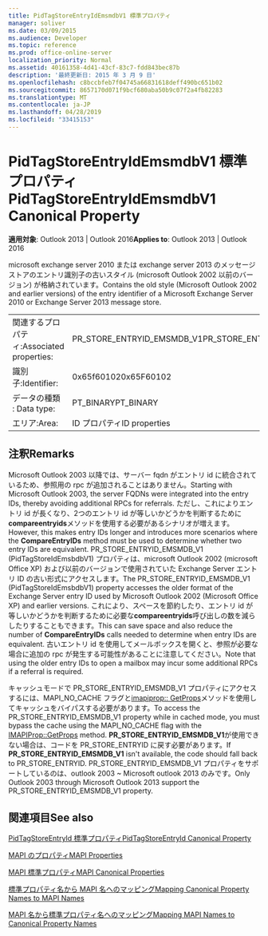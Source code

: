 ```yaml
---
title: PidTagStoreEntryIdEmsmdbV1 標準プロパティ
manager: soliver
ms.date: 03/09/2015
ms.audience: Developer
ms.topic: reference
ms.prod: office-online-server
localization_priority: Normal
ms.assetid: 40161358-4d41-43cf-83c7-fdd843bec87b
description: '最終更新日: 2015 年 3 月 9 日'
ms.openlocfilehash: c8bccbfeb7f04745a66831618deff490bc651b02
ms.sourcegitcommit: 8657170d071f9bcf680aba50b9c07f2a4fb82283
ms.translationtype: MT
ms.contentlocale: ja-JP
ms.lasthandoff: 04/28/2019
ms.locfileid: "33415153"
---
```

# <a name="pidtagstoreentryidemsmdbv1-canonical-property"></a><span data-ttu-id="91988-103">PidTagStoreEntryIdEmsmdbV1 標準プロパティ</span><span class="sxs-lookup"><span data-stu-id="91988-103">PidTagStoreEntryIdEmsmdbV1 Canonical Property</span></span>

  
  
<span data-ttu-id="91988-104">**適用対象**: Outlook 2013 | Outlook 2016</span><span class="sxs-lookup"><span data-stu-id="91988-104">**Applies to**: Outlook 2013 | Outlook 2016</span></span> 
  
<span data-ttu-id="91988-105">microsoft exchange server 2010 または exchange server 2013 のメッセージストアのエントリ識別子の古いスタイル (microsoft Outlook 2002 以前のバージョン) が格納されています。</span><span class="sxs-lookup"><span data-stu-id="91988-105">Contains the old style (Microsoft Outlook 2002 and earlier versions) of the entry identifier of a Microsoft Exchange Server 2010 or Exchange Server 2013 message store.</span></span>
  
|||
|:-----|:-----|
|<span data-ttu-id="91988-106">関連するプロパティ:</span><span class="sxs-lookup"><span data-stu-id="91988-106">Associated properties:</span></span>  <br/> |<span data-ttu-id="91988-107">PR_STORE_ENTRYID_EMSMDB_V1</span><span class="sxs-lookup"><span data-stu-id="91988-107">PR_STORE_ENTRYID_EMSMDB_V1</span></span>  <br/> |
|<span data-ttu-id="91988-108">識別子:</span><span class="sxs-lookup"><span data-stu-id="91988-108">Identifier:</span></span>  <br/> |<span data-ttu-id="91988-109">0x65f60102</span><span class="sxs-lookup"><span data-stu-id="91988-109">0x65F60102</span></span>  <br/> |
|<span data-ttu-id="91988-110">データの種類 : </span><span class="sxs-lookup"><span data-stu-id="91988-110">Data type:</span></span>  <br/> |<span data-ttu-id="91988-111">PT_BINARY</span><span class="sxs-lookup"><span data-stu-id="91988-111">PT_BINARY</span></span>  <br/> |
|<span data-ttu-id="91988-112">エリア:</span><span class="sxs-lookup"><span data-stu-id="91988-112">Area:</span></span>  <br/> |<span data-ttu-id="91988-113">ID プロパティ</span><span class="sxs-lookup"><span data-stu-id="91988-113">ID properties</span></span>  <br/> |
   
## <a name="remarks"></a><span data-ttu-id="91988-114">注釈</span><span class="sxs-lookup"><span data-stu-id="91988-114">Remarks</span></span>

<span data-ttu-id="91988-115">Microsoft Outlook 2003 以降では、サーバー fqdn がエントリ id に統合されているため、参照用の rpc が追加されることはありません。</span><span class="sxs-lookup"><span data-stu-id="91988-115">Starting with Microsoft Outlook 2003, the server FQDNs were integrated into the entry IDs, thereby avoiding additional RPCs for referrals.</span></span> <span data-ttu-id="91988-116">ただし、これによりエントリ id が長くなり、2つのエントリ id が等しいかどうかを判断するために**compareentryids**メソッドを使用する必要があるシナリオが増えます。</span><span class="sxs-lookup"><span data-stu-id="91988-116">However, this makes entry IDs longer and introduces more scenarios where the **CompareEntryIDs** method must be used to determine whether two entry IDs are equivalent.</span></span> <span data-ttu-id="91988-117">PR_STORE_ENTRYID_EMSMDB_V1 (PidTagStoreIdEmsbdbV1) プロパティは、microsoft Outlook 2002 (microsoft Office XP) および以前のバージョンで使用されていた Exchange Server エントリ ID の古い形式にアクセスします。</span><span class="sxs-lookup"><span data-stu-id="91988-117">The PR_STORE_ENTRYID_EMSMDB_V1 (PidTagStoreIdEmsbdbV1) property accesses the older format of the Exchange Server entry ID used by Microsoft Outlook 2002 (Microsoft Office XP) and earlier versions.</span></span> <span data-ttu-id="91988-118">これにより、スペースを節約したり、エントリ id が等しいかどうかを判断するために必要な**compareentryids**呼び出しの数を減らしたりすることもできます。</span><span class="sxs-lookup"><span data-stu-id="91988-118">This can save space and also reduce the number of **CompareEntryIDs** calls needed to determine when entry IDs are equivalent.</span></span> <span data-ttu-id="91988-119">古いエントリ id を使用してメールボックスを開くと、参照が必要な場合に追加の rpc が発生する可能性があることに注意してください。</span><span class="sxs-lookup"><span data-stu-id="91988-119">Note that using the older entry IDs to open a mailbox may incur some additional RPCs if a referral is required.</span></span> 
  
<span data-ttu-id="91988-120">キャッシュモードで PR_STORE_ENTRYID_EMSMDB_V1 プロパティにアクセスするには、MAPI_NO_CACHE フラグと[imapiprop:: GetProps](imapiprop-getprops.md)メソッドを使用してキャッシュをバイパスする必要があります。</span><span class="sxs-lookup"><span data-stu-id="91988-120">To access the PR_STORE_ENTRYID_EMSMDB_V1 property while in cached mode, you must bypass the cache using the MAPI_NO_CACHE flag with the [IMAPIProp::GetProps](imapiprop-getprops.md) method.</span></span> <span data-ttu-id="91988-121">**PR_STORE_ENTRYID_EMSMDB_V1**が使用できない場合は、コードを PR_STORE_ENTRYID に戻す必要があります。</span><span class="sxs-lookup"><span data-stu-id="91988-121">If **PR_STORE_ENTRYID_EMSMDB_V1** isn't available, the code should fall back to PR_STORE_ENTRYID.</span></span> <span data-ttu-id="91988-122">PR_STORE_ENTRYID_EMSMDB_V1 プロパティをサポートしているのは、outlook 2003 ~ Microsoft outlook 2013 のみです。</span><span class="sxs-lookup"><span data-stu-id="91988-122">Only Outlook 2003 through Microsoft Outlook 2013 support the PR_STORE_ENTRYID_EMSMDB_V1 property.</span></span> 
  
## <a name="see-also"></a><span data-ttu-id="91988-123">関連項目</span><span class="sxs-lookup"><span data-stu-id="91988-123">See also</span></span>



[<span data-ttu-id="91988-124">PidTagStoreEntryId 標準プロパティ</span><span class="sxs-lookup"><span data-stu-id="91988-124">PidTagStoreEntryId Canonical Property</span></span>](pidtagstoreentryid-canonical-property.md)


[<span data-ttu-id="91988-125">MAPI のプロパティ</span><span class="sxs-lookup"><span data-stu-id="91988-125">MAPI Properties</span></span>](mapi-properties.md)
  
[<span data-ttu-id="91988-126">MAPI 標準プロパティ</span><span class="sxs-lookup"><span data-stu-id="91988-126">MAPI Canonical Properties</span></span>](mapi-canonical-properties.md)
  
[<span data-ttu-id="91988-127">標準プロパティ名から MAPI 名へのマッピング</span><span class="sxs-lookup"><span data-stu-id="91988-127">Mapping Canonical Property Names to MAPI Names</span></span>](mapping-canonical-property-names-to-mapi-names.md)
  
[<span data-ttu-id="91988-128">MAPI 名から標準プロパティ名へのマッピング</span><span class="sxs-lookup"><span data-stu-id="91988-128">Mapping MAPI Names to Canonical Property Names</span></span>](mapping-mapi-names-to-canonical-property-names.md)

